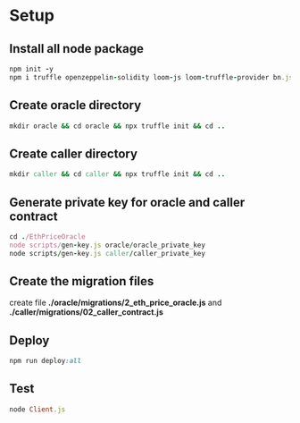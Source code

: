 # Setup

## Install all node package

```ruby
npm init -y
npm i truffle openzeppelin-solidity loom-js loom-truffle-provider bn.js axios
```

## Create oracle directory

```ruby
mkdir oracle && cd oracle && npx truffle init && cd ..
```

## Create caller directory

```ruby
mkdir caller && cd caller && npx truffle init && cd ..
```

## Generate private key for oracle and caller contract

```ruby
cd ./EthPriceOracle
node scripts/gen-key.js oracle/oracle_private_key 
node scripts/gen-key.js caller/caller_private_key
```

## Create the migration files

create file **./oracle/migrations/2_eth_price_oracle.js** and **./caller/migrations/02_caller_contract.js**

## Deploy

```ruby
npm run deploy:all 
```

## Test

```ruby
node Client.js
```